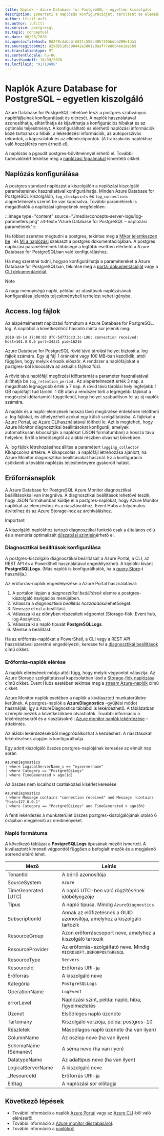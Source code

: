 ```yaml
---
title: Naplók – Azure Database for PostgreSQL – egyetlen kiszolgáló
description: Ismerteti a naplózás konfigurációját, tárolását és elemzését Azure Database for PostgreSQL – egyetlen kiszolgálón
author: lfittl-msft
ms.author: lufittl
ms.service: postgresql
ms.topic: conceptual
ms.date: 06/25/2020
ms.openlocfilehash: 8d249cdabcbfd82fc555c486f29bbdba200e1da1
ms.sourcegitcommit: 829d951d5c90442a38012daaf77e86046018e5b9
ms.translationtype: MT
ms.contentlocale: hu-HU
ms.lasthandoff: 10/09/2020
ms.locfileid: "91710498"
---
```

# <a name="logs-in-azure-database-for-postgresql---single-server"></a>Naplók Azure Database for PostgreSQL – egyetlen kiszolgáló

Azure Database for PostgreSQL lehetővé teszi a postgres szabványos naplófájljainak konfigurálását és elérését. A naplók használatával azonosíthatja, elháríthatja és kijavíthatja a konfigurációs hibákat és az optimális teljesítményt. A konfigurálható és elérhető naplózási információk közé tartoznak a hibák, a lekérdezési információk, az autoporszívós rekordok, a kapcsolatok és az ellenőrzőpontok. (A tranzakciós naplókhoz való hozzáférés nem érhető el).

A naplózás a pgaudit postgres-bővítménnyel érhető el. További tudnivalókért tekintse meg a [naplózási fogalmakat](concepts-audit.md) ismertető cikket.


## <a name="configure-logging"></a>Naplózás konfigurálása 
A postgres standard naplózást a kiszolgálón a naplózási kiszolgáló paramétereinek használatával konfigurálhatja. Minden Azure Database for PostgreSQL kiszolgálón, `log_checkpoints` és `log_connections` alapértelmezés szerint be van kapcsolva. További paraméterek is megadhatók a naplózási igényeknek megfelelően: 

:::image type="content" source="./media/concepts-server-logs/log-parameters.png" alt-text="Azure Database for PostgreSQL – naplózási paraméterek":::

Ha többet szeretne megtudni a postgres, tekintse meg a [Mikor jelentkezzen be](https://www.postgresql.org/docs/current/runtime-config-logging.html#RUNTIME-CONFIG-LOGGING-WHEN) , és [Mi a naplózási](https://www.postgresql.org/docs/current/runtime-config-logging.html#RUNTIME-CONFIG-LOGGING-WHAT) szakaszt a postgres dokumentációjában. A postgres naplózási paramétereinek többsége a legtöbb esetben elérhető a Azure Database for PostgreSQLban való konfiguráláshoz.

Ha meg szeretné tudni, hogyan konfigurálhatja a paramétereket a Azure Database for PostgreSQLban, tekintse meg a [portál dokumentációját](howto-configure-server-parameters-using-portal.md) vagy a [CLI dokumentációját](howto-configure-server-parameters-using-cli.md). 

> [!NOTE]
> A nagy mennyiségű napló, például az utasítások naplózásának konfigurálása jelentős teljesítménybeli terhelést vehet igénybe. 

## <a name="access-log-files"></a>Access. log fájlok
Az alapértelmezett naplózási formátum a Azure Database for PostgreSQL. log. A naplóból a következőhöz hasonló minta sor jelenik meg:

```
2019-10-14 17:00:03 UTC-5d773cc3.3c-LOG: connection received: host=101.0.0.6 port=34331 pid=16216
```

Azure Database for PostgreSQL rövid távú tárolási helyet biztosít a. log fájlok számára. Egy új fájl 1 óránként vagy 100 MB-ban kezdődik, attól függően, hogy melyik érkezik először. A rendszer a naplófájlokat a postgres-ből kibocsátva az aktuális fájlhoz fűzi.  

A rövid távú naplófájl megőrzési időtartamát a paraméter használatával állíthatja be `log_retention_period` . Az alapértelmezett érték 3 nap, a megadható legnagyobb érték a 7 nap. A rövid távú tárolási hely legfeljebb 1 GB naplófájlt tud tárolni. 1 GB után a rendszer törli a legrégebbi fájlokat a megőrzési időtartamtól függetlenül, hogy helyet szabadítson fel az új naplók számára. 

A naplók és a napló-elemzések hosszú távú megőrzése érdekében letöltheti a. log fájlokat, és áthelyezheti azokat egy külső szolgáltatásba. A fájlokat a [Azure Portal](howto-configure-server-logs-in-portal.md), az [Azure CLI](howto-configure-server-logs-using-cli.md)használatával töltheti le. Azt is megteheti, hogy Azure Monitor diagnosztikai beállításokat konfigurál, amelyek automatikusan kibocsátják a naplókat (JSON formátumban) a hosszú távú helyekre. Erről a lehetőségről az alábbi részben olvashat bővebben. 

A. log fájlok létrehozásához állítsa a paramétert `logging_collector` KIkapcsolva értékre. A kikapcsolás. a naplófájl létrehozása ajánlott, ha Azure Monitor diagnosztikai beállításokat használ. Ez a konfiguráció csökkenti a további naplózás teljesítményére gyakorolt hatást.

## <a name="resource-logs"></a>Erőforrásnaplók

A Azure Database for PostgreSQL Azure Monitor diagnosztikai beállításokkal van integrálva. A diagnosztikai beállítások lehetővé teszik, hogy JSON formátumban küldje el a postgres-naplókat, hogy Azure Monitor naplókat az elemzéshez és a riasztásokhoz, Event Hubs a folyamatos átvitelhez és az Azure Storage-hoz az archiváláshoz. 

> [!IMPORTANT]
> A kiszolgálói naplókhoz tartozó diagnosztikai funkció csak a általános célú és a memória optimalizált [díjszabási szintjein](concepts-pricing-tiers.md)érhető el.


### <a name="configure-diagnostic-settings"></a>Diagnosztikai beállítások konfigurálása

A postgres-kiszolgáló diagnosztikai beállításait a Azure Portal, a CLI, az REST API és a PowerShell használatával engedélyezheti. A kijelölni kívánt **PostgreSQLLogs**. (Más naplók is konfigurálhatók, ha a [query Store](concepts-query-store.md)-t használja.)

Az erőforrás-naplók engedélyezése a Azure Portal használatával:

   1. A portálon lépjen a *diagnosztikai beállítások* elemre a postgres-kiszolgáló navigációs menüjében.
   2. Válassza a *diagnosztikai beállítás hozzáadása*lehetőséget.
   3. Nevezze el ezt a beállítást. 
   4. Válassza ki az előnyben részesített végpontot (Storage-fiók, Event hub, log Analytics). 
   5. Válassza ki a napló típusát **PostgreSQLLogs**.
   7. Mentse a beállítást.

Ha az erőforrás-naplókat a PowerShell, a CLI vagy a REST API használatával szeretné engedélyezni, keresse fel a [diagnosztikai beállítások](../azure-monitor/platform/diagnostic-settings.md) című cikket.

### <a name="access-resource-logs"></a>Erőforrás-naplók elérése

A naplók elérésének módja attól függ, hogy melyik végpontot választja. Az Azure Storage szolgáltatással kapcsolatban lásd a [Storage-fiók naplózása](../azure-monitor/platform/resource-logs-collect-storage.md) című cikket. Event Hubs esetében tekintse meg a [stream Azure-naplók](../azure-monitor/platform/resource-logs-stream-event-hubs.md) című cikket.

Azure Monitor naplók esetében a naplók a kiválasztott munkaterületre kerülnek. A postgres-naplók a **AzureDiagnostics** -gyűjtési módot használják, így a AzureDiagnostics táblából is lekérdezhető. A táblázatban szereplő mezők a következőkben olvashatók. További információ a lekérdezésekről és a riasztásokról: [Azure monitor naplók lekérdezése](../azure-monitor/log-query/log-query-overview.md) – áttekintés.

Az alábbi lekérdezésekből megpróbálkozhat a kezdéshez. A riasztásokat lekérdezések alapján is konfigurálhatja.

Egy adott kiszolgáló összes postgres-naplójának keresése az elmúlt nap során
```
AzureDiagnostics
| where LogicalServerName_s == "myservername"
| where Category == "PostgreSQLLogs"
| where TimeGenerated > ago(1d) 
```

Az összes nem localhost csatlakozási kísérlet keresése
```
AzureDiagnostics
| where Message contains "connection received" and Message !contains "host=127.0.0.1"
| where Category == "PostgreSQLLogs" and TimeGenerated > ago(6h)
```
A fenti lekérdezés a munkaterület összes postgres-kiszolgálójának utolsó 6 órájában megjeleníti az eredményeket.

### <a name="log-format"></a>Napló formátuma

A következő táblázat a **PostgreSQLLogs** típusának mezőit ismerteti. A kiválasztott kimeneti végponttól függően a befoglalt mezők és a megjelenő sorrend eltérő lehet. 

|**Mező** | **Leírás** |
|---|---|
| TenantId | A bérlő azonosítója |
| SourceSystem | `Azure` |
| TimeGenerated [UTC] | A napló UTC-ben való rögzítésének időbélyegzője |
| Típus | A napló típusa. Mindig `AzureDiagnostics` |
| SubscriptionId | Annak az előfizetésnek a GUID azonosítója, amelyhez a kiszolgáló tartozik |
| ResourceGroup | Azon erőforráscsoport neve, amelyhez a kiszolgáló tartozik |
| ResourceProvider | Az erőforrás-szolgáltató neve. Mindig `MICROSOFT.DBFORPOSTGRESQL` |
| ResourceType | `Servers` |
| ResourceId | Erőforrás URI-ja |
| Erőforrás | A kiszolgáló neve |
| Kategória | `PostgreSQLLogs` |
| OperationName | `LogEvent` |
| errorLevel | Naplózási szint, példa: napló, hiba, figyelmeztetés |
| Üzenet | Elsődleges napló üzenete | 
| Tartomány | Kiszolgáló verziója, példa: postgres-10 |
| Részletek | Másodlagos napló üzenete (ha van ilyen) |
| ColumnName | Az oszlop neve (ha van ilyen) |
| SchemaName (Sémanév) | A séma neve (ha van ilyen) |
| DatatypeName | Az adattípus neve (ha van ilyen) |
| LogicalServerName | A kiszolgáló neve | 
| _ResourceId | Erőforrás URI-ja |
| Előtag | A naplózási sor előtagja |


## <a name="next-steps"></a>Következő lépések
- További információ a naplók [Azure Portal](howto-configure-server-logs-in-portal.md) vagy az [Azure CLI](howto-configure-server-logs-using-cli.md)-ből való eléréséről.
- További információ a [Azure monitor díjszabásáról](https://azure.microsoft.com/pricing/details/monitor/).
- További információ a [naplókról](concepts-audit.md)

